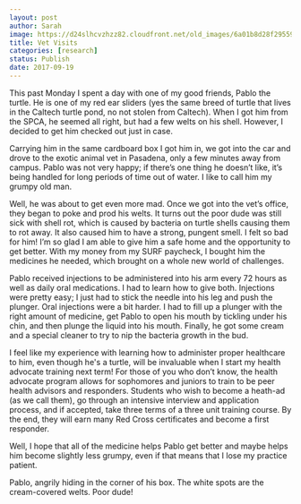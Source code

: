 ```yaml
---
layout: post
author: Sarah
image: https://d24slhcvzhzz82.cloudfront.net/old_images/6a01b8d28f2955970c01b7c91c8a90970b-pi.jpg
title: Vet Visits
categories: [research]
status: Publish
date: 2017-09-19
---
```



This past Monday I spent a day with one of my good friends, Pablo the turtle. He is one of my red ear sliders (yes the same breed of turtle that lives in the Caltech turtle pond, no not stolen from Caltech). When I got him from the SPCA, he seemed all right, but had a few welts on his shell. However, I decided to get him checked out just in case.

 Carrying him in the same cardboard box I got him in, we got into the car and drove to the exotic animal vet in Pasadena, only a few minutes away from campus. Pablo was not very happy; if there’s one thing he doesn’t like, it’s being handled for long periods of time out of water. I like to call him my grumpy old man.

 Well, he was about to get even more mad. Once we got into the vet’s office, they began to poke and prod his welts. It turns out the poor dude was still sick with shell rot, which is caused by bacteria on turtle shells causing them to rot away. It also caused him to have a strong, pungent smell. I felt so bad for him! I’m so glad I am able to give him a safe home and the opportunity to get better. With my money from my SURF paycheck, I bought him the medicines he needed, which brought on a whole new world of challenges.

 Pablo received injections to be administered into his arm every 72 hours as well as daily oral medications. I had to learn how to give both. Injections were pretty easy; I just had to stick the needle into his leg and push the plunger. Oral injections were a bit harder. I had to fill up a plunger with the right amount of medicine, get Pablo to open his mouth by tickling under his chin, and then plunge the liquid into his mouth. Finally, he got some cream and a special cleaner to try to nip the bacteria growth in the bud.

I feel like my experience with learning how to administer proper healthcare to him, even though he's a turtle, will be invaluable when I start my health advocate training next term! For those of you who don’t know, the health advocate program allows for sophomores and juniors to train to be peer health advisors and responders. Students who wish to become a heath-ad (as we call them), go through an intensive interview and application process, and if accepted, take three terms of a three unit training course. By the end, they will earn many Red Cross certificates and become a first responder.

 Well, I hope that all of the medicine helps Pablo get better and maybe helps him become slightly less grumpy, even if that means that I lose my practice patient.

Pablo, angrily hiding in the corner of his box. The white spots are the cream-covered welts. Poor dude!

